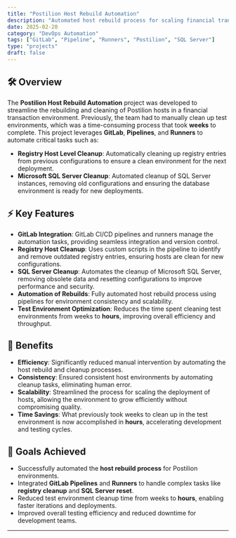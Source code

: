 ```yaml
---
title: "Postilion Host Rebuild Automation"
description: "Automated host rebuild process for scaling financial transaction environments."
date: 2025-02-20
category: "DevOps Automation"
tags: ["GitLab", "Pipeline", "Runners", "Postilion", "SQL Server"]
type: "projects"
draft: false
---
```


## 🛠 Overview

The **Postilion Host Rebuild Automation** project was developed to streamline the rebuilding and cleaning of Postilion hosts in a financial transaction environment. Previously, the team had to manually clean up test environments, which was a time-consuming process that took **weeks** to complete. This project leverages **GitLab**, **Pipelines**, and **Runners** to automate critical tasks such as:

- **Registry Host Level Cleanup**: Automatically cleaning up registry entries from previous configurations to ensure a clean environment for the next deployment.
- **Microsoft SQL Server Cleanup**: Automated cleanup of SQL Server instances, removing old configurations and ensuring the database environment is ready for new deployments.

## ⚡ Key Features

- **GitLab Integration**: GitLab CI/CD pipelines and runners manage the automation tasks, providing seamless integration and version control.
- **Registry Host Cleanup**: Uses custom scripts in the pipeline to identify and remove outdated registry entries, ensuring hosts are clean for new configurations.
- **SQL Server Cleanup**: Automates the cleanup of Microsoft SQL Server, removing obsolete data and resetting configurations to improve performance and security.
- **Automation of Rebuilds**: Fully automated host rebuild process using pipelines for environment consistency and scalability.
- **Test Environment Optimization**: Reduces the time spent cleaning test environments from weeks to **hours**, improving overall efficiency and throughput.

## 🚀 Benefits

- **Efficiency**: Significantly reduced manual intervention by automating the host rebuild and cleanup processes.
- **Consistency**: Ensured consistent host environments by automating cleanup tasks, eliminating human error.
- **Scalability**: Streamlined the process for scaling the deployment of hosts, allowing the environment to grow efficiently without compromising quality.
- **Time Savings**: What previously took weeks to clean up in the test environment is now accomplished in **hours**, accelerating development and testing cycles.

## 🎯 Goals Achieved

- Successfully automated the **host rebuild process** for Postilion environments.
- Integrated **GitLab Pipelines** and **Runners** to handle complex tasks like **registry cleanup** and **SQL Server reset**.
- Reduced test environment cleanup time from weeks to **hours**, enabling faster iterations and deployments.
- Improved overall testing efficiency and reduced downtime for development teams.

---
